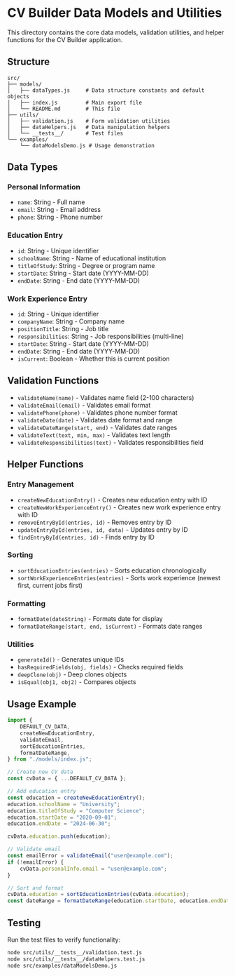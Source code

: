 # CV Builder Data Models and Utilities

This directory contains the core data models, validation utilities, and helper functions for the CV Builder application.

## Structure

```
src/
├── models/
│   ├── dataTypes.js     # Data structure constants and default objects
│   ├── index.js         # Main export file
│   └── README.md        # This file
├── utils/
│   ├── validation.js    # Form validation utilities
│   ├── dataHelpers.js   # Data manipulation helpers
│   └── __tests__/       # Test files
└── examples/
    └── dataModelsDemo.js # Usage demonstration
```

## Data Types

### Personal Information

-   `name`: String - Full name
-   `email`: String - Email address
-   `phone`: String - Phone number

### Education Entry

-   `id`: String - Unique identifier
-   `schoolName`: String - Name of educational institution
-   `titleOfStudy`: String - Degree or program name
-   `startDate`: String - Start date (YYYY-MM-DD)
-   `endDate`: String - End date (YYYY-MM-DD)

### Work Experience Entry

-   `id`: String - Unique identifier
-   `companyName`: String - Company name
-   `positionTitle`: String - Job title
-   `responsibilities`: String - Job responsibilities (multi-line)
-   `startDate`: String - Start date (YYYY-MM-DD)
-   `endDate`: String - End date (YYYY-MM-DD)
-   `isCurrent`: Boolean - Whether this is current position

## Validation Functions

-   `validateName(name)` - Validates name field (2-100 characters)
-   `validateEmail(email)` - Validates email format
-   `validatePhone(phone)` - Validates phone number format
-   `validateDate(date)` - Validates date format and range
-   `validateDateRange(start, end)` - Validates date ranges
-   `validateText(text, min, max)` - Validates text length
-   `validateResponsibilities(text)` - Validates responsibilities field

## Helper Functions

### Entry Management

-   `createNewEducationEntry()` - Creates new education entry with ID
-   `createNewWorkExperienceEntry()` - Creates new work experience entry with ID
-   `removeEntryById(entries, id)` - Removes entry by ID
-   `updateEntryById(entries, id, data)` - Updates entry by ID
-   `findEntryById(entries, id)` - Finds entry by ID

### Sorting

-   `sortEducationEntries(entries)` - Sorts education chronologically
-   `sortWorkExperienceEntries(entries)` - Sorts work experience (newest first, current jobs first)

### Formatting

-   `formatDate(dateString)` - Formats date for display
-   `formatDateRange(start, end, isCurrent)` - Formats date ranges

### Utilities

-   `generateId()` - Generates unique IDs
-   `hasRequiredFields(obj, fields)` - Checks required fields
-   `deepClone(obj)` - Deep clones objects
-   `isEqual(obj1, obj2)` - Compares objects

## Usage Example

```javascript
import {
    DEFAULT_CV_DATA,
    createNewEducationEntry,
    validateEmail,
    sortEducationEntries,
    formatDateRange,
} from "./models/index.js";

// Create new CV data
const cvData = { ...DEFAULT_CV_DATA };

// Add education entry
const education = createNewEducationEntry();
education.schoolName = "University";
education.titleOfStudy = "Computer Science";
education.startDate = "2020-09-01";
education.endDate = "2024-06-30";

cvData.education.push(education);

// Validate email
const emailError = validateEmail("user@example.com");
if (!emailError) {
    cvData.personalInfo.email = "user@example.com";
}

// Sort and format
cvData.education = sortEducationEntries(cvData.education);
const dateRange = formatDateRange(education.startDate, education.endDate);
```

## Testing

Run the test files to verify functionality:

```bash
node src/utils/__tests__/validation.test.js
node src/utils/__tests__/dataHelpers.test.js
node src/examples/dataModelsDemo.js
```
